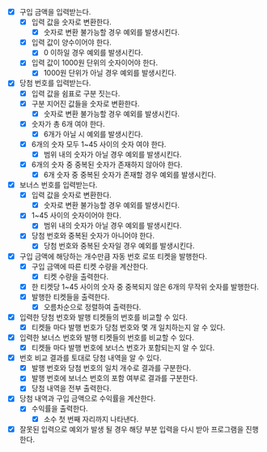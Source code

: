 - [x] 구입 금액을 입력받는다.
    - [x] 입력 값을 숫자로 변환한다.
        - [x] 숫자로 변환 불가능할 경우 예외를 발생시킨다.
    - [x] 입력 값이 양수이어야 한다.
        - [x] 0 이하일 경우 예외를 발생시킨다.
    - [x] 입력 값이 1000원 단위의 숫자이어야 한다.
        - [x] 1000원 단위가 아닐 경우 예외를 발생시킨다.
- [x] 당첨 번호를 입력받는다.
    - [x] 입력 값을 쉼표로 구분 짓는다.
    - [x] 구분 지어진 값들을 숫자로 변환한다.
        - [x] 숫자로 변환 불가능할 경우 예외를 발생시킨다.
    - [x] 숫자가 총 6개 여야 한다.
        - [x] 6개가 아닐 시 예외를 발생시킨다.
    - [x] 6개의 숫자 모두 1~45 사이의 숫자 여야 한다.
        - [x] 범위 내의 숫자가 아닐 경우 예외를 발생시킨다.
    - [x] 6개의 숫자 중 중복된 숫자가 존재하지 않아야 한다.
        - [x] 6개 숫자 중 중복된 숫자가 존재할 경우 예외를 발생시킨다.
- [x] 보너스 번호를 입력받는다.
    - [x] 입력 값을 숫자로 변환한다.
        - [x] 숫자로 변환 불가능할 경우 예외를 발생시킨다.
    - [x] 1~45 사이의 숫자이어야 한다.
        - [x] 범위 내의 숫자가 아닐 경우 예외를 발생시킨다.
    - [x] 당첨 번호와 중복된 숫자가 아니어야 한다.
        - [x] 당첨 번호와 중복된 숫자일 경우 예외를 발생시킨다.
- [x] 구입 금액에 해당하는 개수만큼 자동 번호 로또 티켓을 발행한다.
    - [x] 구입 금액에 따른 티켓 수량을 계산한다.
        - [x] 티켓 수량을 출력한다.
    - [x] 한 티켓당 1~45 사이의 숫자 중 중복되지 않은 6개의 무작위 숫자를 발행한다.
    - [x] 발행한 티켓들을 출력한다.
        - [x] 오름차순으로 정렬하여 출력한다.
- [x] 입력한 당첨 번호와 발행 티켓들의 번호를 비교할 수 있다.
    - [x] 티켓들 마다 발행 번호가 당첨 번호와 몇 개 일치하는지 알 수 있다.
- [x] 입력한 보너스 번호와 발행 티켓들의 번호를 비교할 수 있다.
    - [x] 티켓들 마다 발행 번호에 보너스 번호가 포함되는지 알 수 있다.
- [x] 번호 비교 결과를 토대로 당첨 내역을 알 수 있다.
    - [x] 발행 번호와 당첨 번호의 일치 개수로 결과를 구분한다.
    - [x] 발행 번호에 보너스 번호의 포함 여부로 결과를 구분한다.
    - [x] 당첨 내역을 전부 출력한다.
- [x] 당첨 내역과 구입 금액으로 수익률을 계산한다.
    - [x] 수익률을 출력한다.
        - [x] 소수 첫 번째 자리까지 나타낸다.
- [x] 잘못된 입력으로 예외가 발생 될 경우 해당 부분 입력을 다시 받아 프로그램을 진행한다.